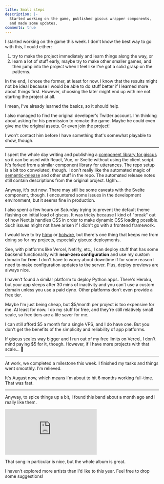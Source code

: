 ```yaml
---
title: Small steps
description: |-
  Started working on the game, published giscus wrapper components,
  and made some updates.
comments: true
---
```


I started working on the game this week. I don't know the best way to go with
this, I could either:

1. try to make the project immediately and learn things along the way, or
2. learn a lot of stuff early, maybe try to make other smaller games, and then
   jump into the project when I feel like I've got a solid grasp on the
   patterns.

In the end, I chose the former, at least for now. I know that the results might
not be ideal because I would be able to do stuff better if I learned more about
things first. However, choosing the later might end up with me not starting the
project at all.

I mean, I've already learned the basics, so it should help.

I also managed to find the original developer's Twitter account. I'm thinking
about asking for his permission to remake the game. Maybe he could even give me
the original assets. Or even join the project!

I won't contact him before I have something that's somewhat playable to show,
though.

---

I spent the whole day writing and publishing a
[component library for giscus][giscus-component] so it can be used with React,
Vue, or Svelte without using the client script. It's forked from a similar
component library for utterances. The repo setup is a bit too convoluted,
though. I don't really like the automated magic of
[semantic-release][semantic-release] and other stuff in the repo. The automated
release notes still contain descriptions from the original project. Ughh...

Anyway, it's out now. There may still be some caveats with the Svelte component,
though. I encountered some issues in the development environment, but it seems
fine in production.

I also spent a few hours on Saturday trying to prevent the default theme
flashing on initial load of giscus. It was tricky because I kind of "break" out
of how Next.js handles CSS in order to make dynamic CSS loading possible. Such
issues might not have arisen if I didn't go with a frontend framework.

I would love to try [htmx][htmx] or [hotwire][hotwire], but there's one thing
that keeps me from doing so for my projects, especially giscus: deployments.

See, with platforms like Vercel, Netlify, etc., I can deploy stuff that has
some backend functionality with **near-zero configuration** and use my custom
domain for **free**. I don't have to worry about downtime if for some reason I
need to make configuration updates to the server. Plus, deploy previews are
always nice.

I haven't found a similar platform to deploy Python apps. There's Heroku, but
your app sleeps after 30 mins of inactivity and you can't use a custom domain
unless you use a paid dyno. Other platforms don't even provide a free tier.

Maybe I'm just being cheap, but $5/month per project is too expensive for me.
At least for now. I do my stuff for free, and they're still relatively small
scale, so free tiers are a life saver for me.

I can still afford $5 a month for a single VPS, and I do have one. But you
don't get the benefits of the simplicity and reliability of app platforms.

If giscus scales way bigger and I run out of my free limits on Vercel, I don't
mind paying $5 for it, though. However, if I have more projects with that
scale... 🙁

---

At work, we completed a milestone this week. I finished my tasks and things
went smoothly. I'm relieved.

It's August now, which means I'm about to hit 6 months working full-time. That
was fast.

---

Anyway, to spice things up a bit, I found this band about a month ago and I
really like them.

<iframe src="https://www.youtube.com/embed/togrJ4vHz7s?start=590" title="YouTube" frameBorder="0" allow="accelerometer; autoplay; clipboard-write; encrypted-media; gyroscope; picture-in-picture" allowFullScreen></iframe>

That song in particular is nice, but the whole album is great.

I haven't explored more artists than I'd like to this year. Feel free to drop
some suggestions!

[giscus-component]: https://github.com/giscus/giscus-component
[semantic-release]: https://github.com/semantic-release/semantic-release
[htmx]: https://htmx.org
[hotwire]: https://hotwired.dev
